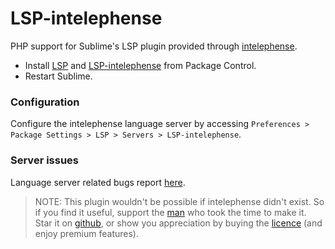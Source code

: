 # LSP-intelephense

PHP support for Sublime's LSP plugin provided through [intelephense](https://www.npmjs.com/package/intelephense).

* Install [LSP](https://packagecontrol.io/packages/LSP) and [LSP-intelephense](https://packagecontrol.io/packages/LSP-intelephense) from Package Control.
* Restart Sublime.

### Configuration

Configure the intelephense language server by accessing `Preferences > Package Settings > LSP > Servers > LSP-intelephense`.

### Server issues

Language server related bugs report [here](https://github.com/bmewburn/vscode-intelephense).

> NOTE: This plugin wouldn't be possible if intelephense didn't exist. So if you find it useful, support the [man](https://github.com/bmewburn) who took the time to make it. Star it on [github](https://github.com/bmewburn/intelephense-docs), or show you appreciation by buying the [licence](https://intelephense.com/) (and enjoy premium features).
